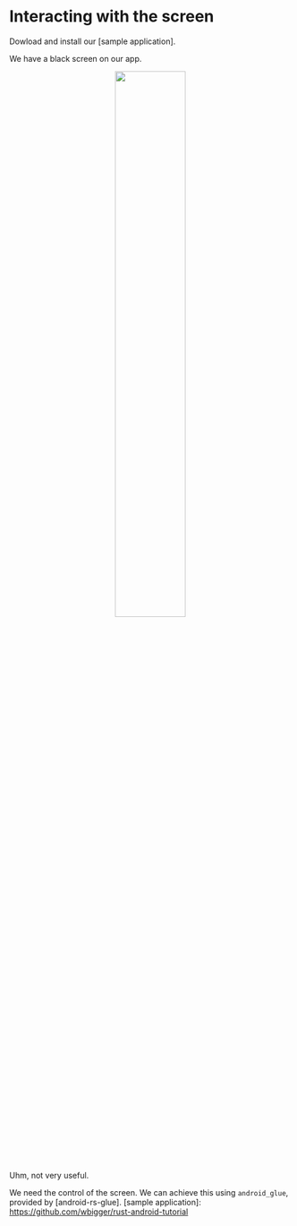 # Interacting with the screen
Dowload and install our [sample application].

We have a black screen on our app.

<p align="center">
<img style="width: 50%" title="" src="assets/screenshot-black.png">
</p>

Uhm, not very useful.

We need the control of the screen. We can achieve this using `android_glue`, provided by [android-rs-glue].
[sample application]: https://github.com/wbigger/rust-android-tutorial
